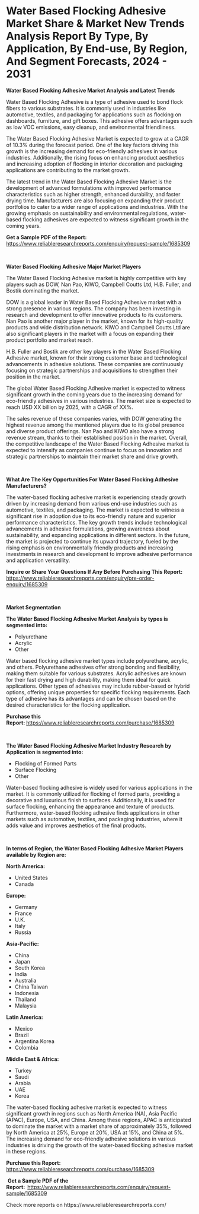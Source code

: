 <p><h1>Water Based Flocking Adhesive Market Share & Market New Trends Analysis Report By Type, By Application, By End-use, By Region, And Segment Forecasts, 2024 - 2031</h1></p><p><strong>Water Based Flocking Adhesive Market Analysis and Latest Trends</strong></p>
<p><p>Water Based Flocking Adhesive is a type of adhesive used to bond flock fibers to various substrates. It is commonly used in industries like automotive, textiles, and packaging for applications such as flocking on dashboards, furniture, and gift boxes. This adhesive offers advantages such as low VOC emissions, easy cleanup, and environmental friendliness.</p><p>The Water Based Flocking Adhesive Market is expected to grow at a CAGR of 10.3% during the forecast period. One of the key factors driving this growth is the increasing demand for eco-friendly adhesives in various industries. Additionally, the rising focus on enhancing product aesthetics and increasing adoption of flocking in interior decoration and packaging applications are contributing to the market growth.</p><p>The latest trend in the Water Based Flocking Adhesive Market is the development of advanced formulations with improved performance characteristics such as higher strength, enhanced durability, and faster drying time. Manufacturers are also focusing on expanding their product portfolios to cater to a wider range of applications and industries. With the growing emphasis on sustainability and environmental regulations, water-based flocking adhesives are expected to witness significant growth in the coming years.</p></p>
<p><strong>Get a Sample PDF of the Report:&nbsp;</strong> <a href="https://www.reliableresearchreports.com/enquiry/request-sample/1685309">https://www.reliableresearchreports.com/enquiry/request-sample/1685309</a></p>
<p>&nbsp;</p>
<p><strong>Water Based Flocking Adhesive Major Market Players</strong></p>
<p><p>The Water Based Flocking Adhesive market is highly competitive with key players such as DOW, Nan Pao, KIWO, Campbell Coutts Ltd, H.B. Fuller, and Bostik dominating the market. </p><p>DOW is a global leader in Water Based Flocking Adhesive market with a strong presence in various regions. The company has been investing in research and development to offer innovative products to its customers. Nan Pao is another major player in the market, known for its high-quality products and wide distribution network. KIWO and Campbell Coutts Ltd are also significant players in the market with a focus on expanding their product portfolio and market reach.</p><p>H.B. Fuller and Bostik are other key players in the Water Based Flocking Adhesive market, known for their strong customer base and technological advancements in adhesive solutions. These companies are continuously focusing on strategic partnerships and acquisitions to strengthen their position in the market.</p><p>The global Water Based Flocking Adhesive market is expected to witness significant growth in the coming years due to the increasing demand for eco-friendly adhesives in various industries. The market size is expected to reach USD XX billion by 2025, with a CAGR of XX%.</p><p>The sales revenue of these companies varies, with DOW generating the highest revenue among the mentioned players due to its global presence and diverse product offerings. Nan Pao and KIWO also have a strong revenue stream, thanks to their established position in the market. Overall, the competitive landscape of the Water Based Flocking Adhesive market is expected to intensify as companies continue to focus on innovation and strategic partnerships to maintain their market share and drive growth.</p></p>
<p>&nbsp;</p>
<p><strong>What Are The Key Opportunities For Water Based Flocking Adhesive Manufacturers?</strong></p>
<p><p>The water-based flocking adhesive market is experiencing steady growth driven by increasing demand from various end-use industries such as automotive, textiles, and packaging. The market is expected to witness a significant rise in adoption due to its eco-friendly nature and superior performance characteristics. The key growth trends include technological advancements in adhesive formulations, growing awareness about sustainability, and expanding applications in different sectors. In the future, the market is projected to continue its upward trajectory, fueled by the rising emphasis on environmentally friendly products and increasing investments in research and development to improve adhesive performance and application versatility.</p></p>
<p><strong>Inquire or Share Your Questions If Any Before Purchasing This Report:</strong> <a href="https://www.reliableresearchreports.com/enquiry/pre-order-enquiry/1685309">https://www.reliableresearchreports.com/enquiry/pre-order-enquiry/1685309</a></p>
<p>&nbsp;</p>
<p><strong>Market Segmentation</strong></p>
<p><strong>The Water Based Flocking Adhesive Market Analysis by types is segmented into:</strong></p>
<p><ul><li>Polyurethane</li><li>Acrylic</li><li>Other</li></ul></p>
<p><p>Water based flocking adhesive market types include polyurethane, acrylic, and others. Polyurethane adhesives offer strong bonding and flexibility, making them suitable for various substrates. Acrylic adhesives are known for their fast drying and high durability, making them ideal for quick applications. Other types of adhesives may include rubber-based or hybrid options, offering unique properties for specific flocking requirements. Each type of adhesive has its advantages and can be chosen based on the desired characteristics for the flocking application.</p></p>
<p><strong>Purchase this Report:&nbsp;</strong><a href="https://www.reliableresearchreports.com/purchase/1685309">https://www.reliableresearchreports.com/purchase/1685309</a></p>
<p>&nbsp;</p>
<p><strong>The Water Based Flocking Adhesive Market Industry Research by Application is segmented into:</strong></p>
<p><ul><li>Flocking of Formed Parts</li><li>Surface Flocking</li><li>Other</li></ul></p>
<p><p>Water-based flocking adhesive is widely used for various applications in the market. It is commonly utilized for flocking of formed parts, providing a decorative and luxurious finish to surfaces. Additionally, it is used for surface flocking, enhancing the appearance and texture of products. Furthermore, water-based flocking adhesive finds applications in other markets such as automotive, textiles, and packaging industries, where it adds value and improves aesthetics of the final products.</p></p>
<p>&nbsp;</p>
<p><strong>In terms of Region, the Water Based Flocking Adhesive Market Players available by Region are:</strong></p>
<p>
    <p> <strong> North America: </strong>
        <ul>
            <li>United States</li>
            <li>Canada</li>
        </ul>
        </p> 
    <p> <strong> Europe: </strong>
        <ul>
            <li>Germany</li>
            <li>France</li>
            <li>U.K.</li>
            <li>Italy</li>
            <li>Russia</li>
        </ul>
        </p> 
    <p> <strong> Asia-Pacific: </strong>
        <ul>
            <li>China</li>
            <li>Japan</li>
            <li>South Korea</li>
            <li>India</li>
            <li>Australia</li>
            <li>China Taiwan</li>
            <li>Indonesia</li>
            <li>Thailand</li>
            <li>Malaysia</li>
        </ul>
        </p> 
    <p> <strong> Latin America: </strong>
        <ul>
            <li>Mexico</li>
            <li>Brazil</li>
            <li>Argentina Korea</li>
            <li>Colombia</li>
        </ul>
        </p> 
    <p> <strong> Middle East & Africa: </strong>
        <ul>
            <li>Turkey</li>
            <li>Saudi</li>
            <li>Arabia</li>
            <li>UAE</li>
            <li>Korea</li>
        </ul>
    </p>
    </p>
<p><p>The water-based flocking adhesive market is expected to witness significant growth in regions such as North America (NA), Asia Pacific (APAC), Europe, USA, and China. Among these regions, APAC is anticipated to dominate the market with a market share of approximately 35%, followed by North America at 25%, Europe at 20%, USA at 15%, and China at 5%. The increasing demand for eco-friendly adhesive solutions in various industries is driving the growth of the water-based flocking adhesive market in these regions.</p></p>
<p><strong>Purchase this Report: </strong><a href="https://www.reliableresearchreports.com/purchase/1685309">https://www.reliableresearchreports.com/purchase/1685309</a></p>
<p>&nbsp;<strong>Get a Sample PDF of the Report:&nbsp;&nbsp;</strong><a href="https://www.reliableresearchreports.com/enquiry/request-sample/1685309">https://www.reliableresearchreports.com/enquiry/request-sample/1685309</a></p>
<p><strong></strong></p>
<p>Check more reports on https://www.reliableresearchreports.com/</p>